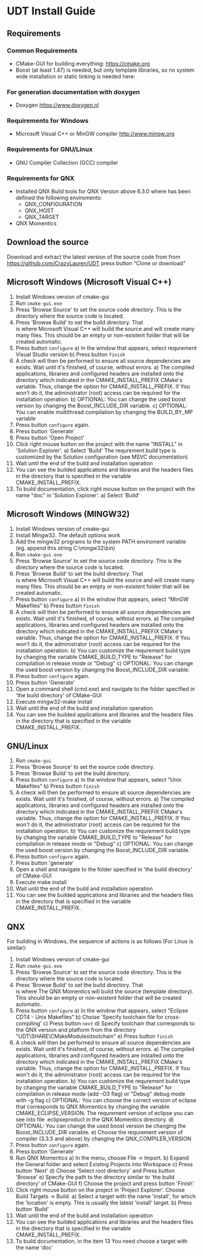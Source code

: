 UDT Install Guide
=====================================================

Requirements
------------
### Common Requirements

* CMake-GUI for building everything:
	https://cmake.org
* Boost (at least 1.47) is needed, but only template libraries, so no
  system wide installation or static linking is needed here:

### For generation documentation with doxygen
* Doxygen
	https://www.doxygen.nl

### Requirements for Windows
* Microsoft Visual C++ or MinGW compiler
	http://www.mingw.org

### Requirements for GNU/Linux
* GNU Compiler Collection (GCC) compiler

### Requirements for QNX
* Installed QNX Build tools for QNX Version above 6.3.0 where has been 
	defined the following enviroments:
	- QNX_CONFIGURATION
	- QNX_HOST
	- QNX_TARGET
* QNX Momentics


	
Download the source
------------
Download and extract the latest version of the source code from from https://github.com/CrazyLauren/UDT
press button "Clone or download"
 
Microsoft Windows (Microsoft Visual C++)
-----------------

1. Install Windows version of cmake-gui
2. Run `cmake-gui.exe`
3. Press 'Browse Source' to set the source code directory. 
	This is the directory where the source code is located.
4. Press 'Browse Build' to set the build directory. That  
	is where Microsoft Visual C++ will build the source and 
	will create many many files.
	This should be an empty or non-existent folder that will be created automatic.	
5. Press button `configure`
	a) In the window that appears, select requrement Visual Studio version
	b) Press button `finish`
6. A check will then be performed to ensure all source dependencies are exists.
	Wait until it's finished, of course, without errors.
	a) The compiled applications, libraries and configured headers are installed onto the 
		directory which indicated in the CMAKE_INSTALL_PREFIX CMake's variable.
		Thus, change the option for CMAKE_INSTALL_PREFIX. If You won't do it,
		the administrator (root) access can be required for the installation operation.	
	b) OPTIONAL: You can change the used boost version by changing the Boost_INCLUDE_DIR variable.
	c) OPTIONAL: You can enable multithread compilation by changing the BUILD_BY_MP variable
7. Press button `configure` again.
8. Press button  'Generate'
9. Press button  'Open Project'
10. Click right mouse button on the project with the name "INSTALL" in 'Solution Explorer'.
	a) Select 'Build'
	The requrement build type is customized by the Solution configuration (see MSVC documentation)
11. Wait until the end of the build and installation operation
12. You can see the builded applications and libraries and the headers files
	in the directory that is specified in the variable CMAKE_INSTALL_PREFIX.
13. To build documentation, click right mouse button on the project with the name "doc" in 'Solution Explorer'.
	a) Select 'Build'

Microsoft Windows (MINGW32)
-----------------

1. Install Windows version of cmake-gui
2. Install Mingw32. The default options work
3. Add the mingw32 programs to the system PATH enviroment variable 
	(eg. append this string C:\mingw32\bin)
4. Run `cmake-gui.exe`
5. Press 'Browse Source' to set the source code directory. 
	This is the directory where the source code is located.
6. Press 'Browse Build' to set the build directory. That  
	is where Microsoft Visual C++ will build the source and 
	will create many many files.
	This should be an empty or non-existent folder that will be created automatic.	
5. Press button `configure`
	a) In the window that appears, select "MinGW Makefiles"
	b) Press button `finish`
6. A check will then be performed to ensure all source dependencies are exists.
	Wait until it's finished, of course, without errors.
	a) The compiled applications, libraries and configured headers are installed onto the 
		directory which indicated in the CMAKE_INSTALL_PREFIX CMake's variable.
		Thus, change the option for CMAKE_INSTALL_PREFIX. If You won't do it,
		the administrator (root) access can be required for the installation operation.
	b)  You can customize the requrement build type by changing the variable 
		CMAKE_BUILD_TYPE to "Release" for compilation in release mode
		or "Debug"
	c) OPTIONAL: You can change the used boost version by changing the Boost_INCLUDE_DIR variable.	
7. Press button `configure` again.
8. Press button  'Generate'
9. Open a command shell (cmd.exe) and navigate to the folder specified  in 'the build directory' of CMake-GUI	
10. Execute mingw32-make install
11. Wait until the end of the build and installation operation
12. You can see the builded applications and libraries and the headers files
	in the directory that is specified in the variable CMAKE_INSTALL_PREFIX.
	
GNU/Linux
---------
1. Run `cmake-gui`
2. Press 'Browse Source' to set the source code directory.
3. Press 'Browse Build' to set the build directory.
5. Press button `configure`
	a) In the window that appears, select "Unix Makefiles"
	b) Press button `finish`
6. A check will then be performed to ensure all source dependencies are exists.
	Wait until it's finished, of course, without errors.
	a) The compiled applications, libraries and configured headers are installed onto the 
		directory which indicated in the CMAKE_INSTALL_PREFIX CMake's variable.
		Thus, change the option for CMAKE_INSTALL_PREFIX. If You won't do it,
		the administrator (root) access can be required for the installation operation.
	b)  You can customize the requrement build type by changing the variable 
		CMAKE_BUILD_TYPE to "Release" for compilation in release mode
		or "Debug"
	c) OPTIONAL: You can change the used boost version by changing the Boost_INCLUDE_DIR variable.	
7. Press button `configure` again.
8. Press button  'generate'
9. Open a shell and navigate to the folder specified  in 'the build directory' of CMake-GUI	
10. Execute make install
11. Wait until the end of the build and installation operation
12. You can see the builded applications and libraries and the headers files
	in the directory that is specified in the variable CMAKE_INSTALL_PREFIX.
	
QNX
-----------------
For building in Windows, the sequence of actions is as follows (For Linux is similar):
1. Install Windows version of cmake-gui
2. Run `cmake-gui.exe`
3. Press 'Browse Source' to set the source code directory. 
	This is the directory where the source code is located.
4. Press 'Browse Build' to set the build directory. That  
	is where The QNX Momentics will build the source (template directory).
	This should be an empty or non-existent folder that will be created automatic.
5. Press button `configure`
	a) In the window that appears, select "Eclipse CDT4 - Unix Makefiles"
	b) Choise 'Specify toolchain file for cross-compiling'
	c) Press button `next`
	d) Specify toolchain that corresponds to the QNX version and platform
		from the directory "UDT\SHARE\CMakeModules\toolchain"
	e) Press button `finish`
6. A check will then be performed to ensure all source dependencies are exists. 
	Wait until it's finished, of course, without errors.
	a) The compiled applications, libraries and configured headers are installed onto the 
		directory which indicated in the CMAKE_INSTALL_PREFIX CMake's variable.
		Thus, change the option for CMAKE_INSTALL_PREFIX. If You won't do it,
		the administrator (root) access can be required for the installation operation.
	b)  You can customize the requrement build type by changing the variable 
		CMAKE_BUILD_TYPE to "Release" for compilation in release mode (add -O3 flag)
		or "Debug" debug mode with -g flag
	c) OPTIONAL: You can choose the correct version of eclipse  that corresponds to 
		QNX Momentics by changing the variable CMAKE_ECLIPSE_VERSION.
		The requrement version of eclipse you can see into file .eclipseproduct in the 
		QNX Momentics directory.
	d) OPTIONAL: You can change the used boost version be changing the Boost_INCLUDE_DIR variable.
	e) Choose the requrement version of compiler (3.3.5 and above) by changing the QNX_COMPILER_VERSION
7. Press button `configure` again.
8. Press button  'Generate'
9. Run QNX Momentics
	a) In the menu, choose File -> Import.
	b) Expand the General folder and select Existing Projects into Workspace
	c) Press button  'Next'
	d) Choose 'Select root directory' and Press button  'Browse'
	e) Specify the path to the directory similar to 'the build directory' of CMake-GUI
	f) Choose the project and press button 'Finish'
10. Click right mouse button on the project in 'Project Explorer'.
	Choose Build Targets -> Build.
	a) Select a target with the name 'install', for which the 'location' is empty.
		This is usually the latest 'install' target.
	b) Press button 'Build'
11. Wait until the end of the build and installation operation
12. You can see the builded applications and libraries and the headers files
	in the directory that is specified in the variable CMAKE_INSTALL_PREFIX.
13. To build documentation, in the item 13 You need choose a target with the name 'doc'
